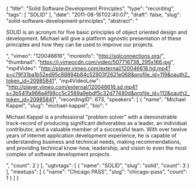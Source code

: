 {
  "title": "Solid Software Development Principles",
  "type": "recording",
  "tags": [
    "SOLID"
  ],
  "date": "2011-08-16T02:40:07",
  "draft": false,
  "slug": "solid-software-development-principles",
  "abstract": "<p>SOLID is an acronym for five basic principles of object oriented design and development. Michael will give a platform agnostic presentation of these principles and how they can be used to improve our projects.</p>",
  "vimeo": "120046616",
  "moreinfo": "http://sqlconnections.org/",
  "thumbnail": "https://i.vimeocdn.com/video/507716738_295x166.jpg",
  "mp4Video": "http://player.vimeo.com/external/120046616.hd.mp4?s=c79f31ba1b52ed95c88894b84c52903f2621e068&profile_id=119&oauth2_token_id=20985841",
  "mp4VideoLow": "http://player.vimeo.com/external/120046616.sd.mp4?s=3b541fa966a4f98cc5c2569a9ebdf5c32d77480d&profile_id=112&oauth2_token_id=20985841",
  "recordingID": 673,
  "speakers": [
    {
      "name": "Michael Kappel",
      "slug": "michael-kappel",
      "bio": "<p>Michael Kappel is a professional \"problem solver\" with a demonstrable track-record of producing significant deliverables as a leader, an individual contributor, and a valuable member of a successful team. With over twelve years of internet application development experience, he is capable of understanding business and technical needs, making recommendations, and providing technical know-how, leadership, and vision to even the most complex of software development projects.</p>",
      "count": 2
    }
  ],
  "ugtvtags": [
    {
      "name": "SOLID",
      "slug": "solid",
      "count": 3
    }
  ],
  "meetups": [
    {
      "name": "Chicago PASS",
      "slug": "chicago-pass",
      "count": 1
    }
  ]
}